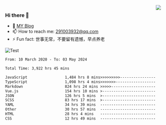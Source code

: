 <img align='right' src='https://github-readme-stats.vercel.app/api?username=niaogege&show_icons=true&theme=radical'/>

### Hi there 👋

- 🌱 [MY Blog](https://bythewayer.com/)
- 📫 How to reach me: 291003932@qq.com
- ⚡ Fun fact:  世事无常，不要留有遗憾，早点养老

![Test](https://github-readme-stats.vercel.app/api/top-langs/?username=niaogege&layout=compact)

<!--START_SECTION:waka-->

```txt
From: 10 March 2020 - To: 03 May 2024

Total Time: 3,922 hrs 45 mins

JavaScript                 1,484 hrs 8 mins>>>>>>>>>----------------   37.83 %
TypeScript                 1,098 hrs 4 mins>>>>>>>------------------   27.99 %
Markdown                   824 hrs 24 mins >>>>>--------------------   21.02 %
Vue.js                     154 hrs 10 mins >------------------------   03.93 %
JSON                       126 hrs 5 mins  >------------------------   03.21 %
SCSS                       83 hrs 17 mins  >------------------------   02.12 %
YAML                       34 hrs 39 mins  -------------------------   00.88 %
Other                      30 hrs 57 mins  -------------------------   00.79 %
HTML                       28 hrs 4 mins   -------------------------   00.72 %
CSS                        12 hrs 49 mins  -------------------------   00.33 %
```

<!--END_SECTION:waka-->
